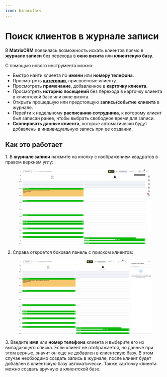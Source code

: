 ```yaml
---
icon: binoculars
---
```


# Поиск клиентов в журнале записи

В  **MatrixCRM** появилась возможность искать клиентов прямо в **журнале записи** без перехода в **окно визита** или **клиентскую базу**.&#x20;

С помощью нового инструмента можно:&#x20;

* Быстро найти клиента по **имени** или **номеру телефона**.
* Просмотреть [**категории**](https://support.yclients.com/5-17-547), присвоенные клиенту.&#x20;
* Просмотреть **примечание**, добавленное в **карточку клиента**.
* Просмотреть **историю посещений** без перехода в карточку клиента в клиентской базе или окне визита.
* Открыть прошедшую или предстоящую **запись/событие клиента** в журнале.
* Перейти к недельному **расписанию сотрудника**, к которому клиент был записан ранее, чтобы выбрать свободное время для записи.
* **Скопировать данные клиента**, которые автоматически будут добавлены в индивидуальную запись при ее создании. &#x20;

## Как это работает

1\. В **журнале записи** нажмите на кнопку с изображением квадратов в правом верхнем углу:

<figure><img src="../../../.gitbook/assets/image (338).png" alt=""><figcaption></figcaption></figure>

2. Справа откроется боковая панель с поиском клиентов:

<figure><img src="../../../.gitbook/assets/image (339).png" alt=""><figcaption></figcaption></figure>

3\. Введите **имя** или **номер телефона** клиента и выберите его из выпадающего списка. Если клиент не отображается, но данные при этом верные, значит он еще не добавлен в клиентскую базу. В этом случае необходимо создать запись в журнале, после клиент будет добавлен в клиентскую базу автоматически. Также карточку клиента можно создать вручную в клиентской базе.
